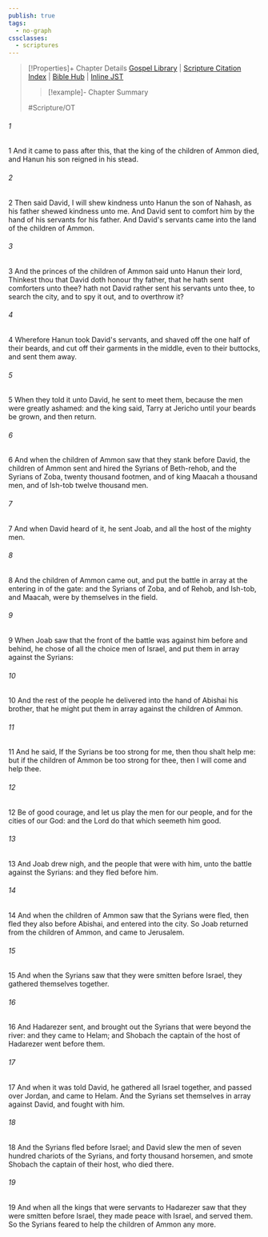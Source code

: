```yaml
---
publish: true
tags:
  - no-graph
cssclasses:
  - scriptures
---
```

>[!Properties]+ Chapter Details
>[Gospel Library](https://churchofjesuschrist.org/study/scriptures/ot/2-sam/10?lang=eng)    |    [Scripture Citation Index](https://scriptures.byu.edu/#06e0a::c06e0a)    |    [Bible Hub](https://biblehub.com/2_samuel/10.htm)    |    [Inline JST](https://scripturetoolbox.com/html/ic/2Samuel/10.html)
>>[!example]- Chapter Summary
>> 
> 
>
>#Scripture/OT
###### 1
1 And it came to pass after this, that the king of the children of Ammon died, and Hanun his son reigned in his stead.
###### 2
2 Then said David, I will shew kindness unto Hanun the son of Nahash, as his father shewed kindness unto me. And David sent to comfort him by the hand of his servants for his father. And David's servants came into the land of the children of Ammon.
###### 3
3 And the princes of the children of Ammon said unto Hanun their lord, Thinkest thou that David doth honour thy father, that he hath sent comforters unto thee? hath not David rather sent his servants unto thee, to search the city, and to spy it out, and to overthrow it?
###### 4
4 Wherefore Hanun took David's servants, and shaved off the one half of their beards, and cut off their garments in the middle, even to their buttocks, and sent them away.
###### 5
5 When they told it unto David, he sent to meet them, because the men were greatly ashamed: and the king said, Tarry at Jericho until your beards be grown, and then return.
###### 6
6 And when the children of Ammon saw that they stank before David, the children of Ammon sent and hired the Syrians of Beth-rehob, and the Syrians of Zoba, twenty thousand footmen, and of king Maacah a thousand men, and of Ish-tob twelve thousand men.
###### 7
7 And when David heard of it, he sent Joab, and all the host of the mighty men.
###### 8
8 And the children of Ammon came out, and put the battle in array at the entering in of the gate: and the Syrians of Zoba, and of Rehob, and Ish-tob, and Maacah, were by themselves in the field.
###### 9
9 When Joab saw that the front of the battle was against him before and behind, he chose of all the choice men of Israel, and put them in array against the Syrians:
###### 10
10 And the rest of the people he delivered into the hand of Abishai his brother, that he might put them in array against the children of Ammon.
###### 11
11 And he said, If the Syrians be too strong for me, then thou shalt help me: but if the children of Ammon be too strong for thee, then I will come and help thee.
###### 12
12 Be of good courage, and let us play the men for our people, and for the cities of our God: and the Lord do that which seemeth him good.
###### 13
13 And Joab drew nigh, and the people that were with him, unto the battle against the Syrians: and they fled before him.
###### 14
14 And when the children of Ammon saw that the Syrians were fled, then fled they also before Abishai, and entered into the city. So Joab returned from the children of Ammon, and came to Jerusalem.
###### 15
15 And when the Syrians saw that they were smitten before Israel, they gathered themselves together.
###### 16
16 And Hadarezer sent, and brought out the Syrians that were beyond the river: and they came to Helam; and Shobach the captain of the host of Hadarezer went before them.
###### 17
17 And when it was told David, he gathered all Israel together, and passed over Jordan, and came to Helam. And the Syrians set themselves in array against David, and fought with him.
###### 18
18 And the Syrians fled before Israel; and David slew the men of seven hundred chariots of the Syrians, and forty thousand horsemen, and smote Shobach the captain of their host, who died there.
###### 19
19 And when all the kings that were servants to Hadarezer saw that they were smitten before Israel, they made peace with Israel, and served them. So the Syrians feared to help the children of Ammon any more.
